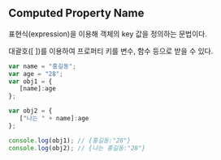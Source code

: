 ## Computed Property Name

표현식(expression)을 이용해 객체의 key 값을 정의하는 문법이다.

대괄호([ ])를 이용하여 프로퍼티 키를 변수, 함수 등으로 받을 수 있다.

```javascript
var name = "홍길동";
var age = "28";
var obj1 = {
   [name]:age
};

var obj2 = {
   ["나는 " + name]:age
};

console.log(obj1); // {홍길동:"28"}
console.log(obj2); // {나는 홍길동:"28"}
```
